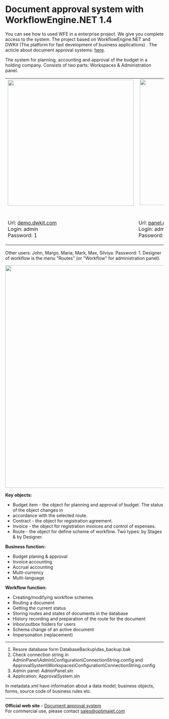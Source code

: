 Document approval system with WorkflowEngine.NET 1.4
==================

You can see how to used WFE in a enterprise project. We give you complete access to the system. The project based on WorkflowEngine.NET and DWKit (The platform for fast development of business applications) . The acticle about document approval systems: <a href="http://workflowenginenet.com/Articles/Item/documentaprovalsystem">here</a>. 

The system for planning, accounting and approval of the budget in a holding company. Consists of two parts: Workspaces & Administration panel.

<table border="0" style="width: 100%;" cellspacing="10" cellpadding="10">
<tbody>
<tr>
<td><a href="http://demo.dwkit.com" target="_blank"><img src="http://workflowenginenet.com/Cms_Data/Contents/WFE/Media/content_images/dwkit_ws.png" width="400"></a>&nbsp;</td>
<td>&nbsp;<a href="http://panel.dwkit.com" target="_blank"><img src="http://workflowenginenet.com/Cms_Data/Contents/WFE/Media/content_images/dwkit_panel.png" width="400"></a>&nbsp;&nbsp;</td>
</tr>
<tr>
<td>
<p>Url: <a href="http://demo.dwkit.com" target="_blank">demo.dwkit.com</a><br> Login: admin<br> Password: 1</p>
</td>
<td>
<p>Url: <a href="http://panel.dwkit.com" target="_blank">panel.dwkit.com</a><br> Login: admin<br> Password: 1</p>
</td>
</tr>
</tbody>
</table>

Other users: John, Margo, Maria, Mark, Max, Silviya. Password: 1.
Designer of workflow is the menu "Routes" (or "Workflow" for administration panel).

<a href="http://workflowenginenet.com/Cms_Data/Contents/WFE/Media/content_images/dwkit_designer.jpg" title="Document approval system" target="_blank"><img style="display: block; margin-left: auto; margin-right: auto;" src="http://workflowenginenet.com/Cms_Data/Contents/WFE/Media/content_images/dwkit_designer_small.jpg" width="600" height="707"></a>

<b>Key objects:</b>
<ul>
<li>Budget item - the object for planning and approval of budget. The status of the object changes in <li>accordance with the selected route.</li>
<li>Contract - the object for registration agreement.</li>
<li>Invoice - the object for registration invoices and control of expenses.</li>
<li>Route - the object for define scheme of workflow. Two types: by Stages & by Designer.</li>
</ul>

<b>Business function:</b>

<ul>
<li>Budget planing & approval</li>
<li>Invoice accounting</li>
<li>Accrual accounting</li>
<li>Multi-currency</li>
<li>Multi-language</li>
</ul>

<b>Workflow function:</b>

<ul>
<li>Creating/modifying workflow schemes</li>
<li>Routing a document</li>
<li>Getting the current status</li>
<li>Storing routes and states of documents in the database</li>
<li>History recording and preparation of the route for the document</li>
<li>Inbox\outbox folders for users</li>
<li>Schema change of an active document</li>
<li>Impersonation (replacement)</li>
</ul>

<hr>
<b></b>

<ol>
<li>Resore database form DatabaseBackup\das_backup.bak</li>
<li>Check connection string in AdminPanel\Admin\Configuration\ConnectionString.config and ApprovalSystem\Workspaces\Configuration\ConnectionString.config</li>
<li>Admin panel: AdminPanel.sln</li>
<li>Application: ApprovalSystem.sln</li>
</ol>

In metadata.xml have information about a data model, business objects, forms, source code of business rules etc.

<hr>
<b>Official web site</b> - <a href="http://workflowenginenet.com/DocumentApprovalSystem">Document approval system</a><br/>
For commercial use, please contact <a href="mailto:sales@optimajet.com?subject=Qustion from github">sales@optimajet.com</a><br/>